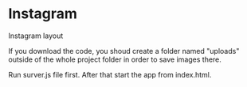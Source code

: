 # Instagram
 Instagram layout

If you download the code, you shoud create a folder named "uploads" outside of the whole project folder in order to save images there.

Run surver.js file first. After that start the app from index.html.